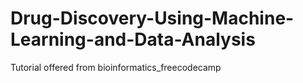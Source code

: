 # Drug-Discovery-Using-Machine-Learning-and-Data-Analysis
Tutorial offered from bioinformatics_freecodecamp
